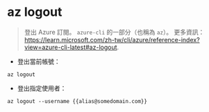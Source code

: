 # az logout

> 登出 Azure 訂閱。
> `azure-cli` 的一部分（也稱為 `az`）。
> 更多資訊：<https://learn.microsoft.com/zh-tw/cli/azure/reference-index?view=azure-cli-latest#az-logout>.

- 登出當前帳號：

`az logout`

- 登出指定使用者：

`az logout --username {{alias@somedomain.com}}`
